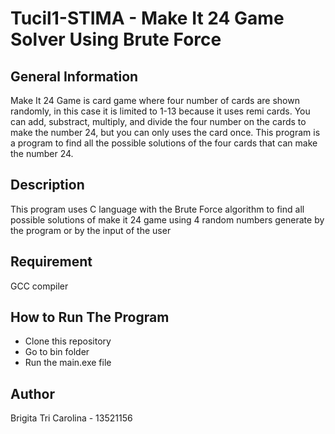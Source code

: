 # Tucil1-STIMA - Make It 24 Game Solver Using Brute Force
## General Information
Make It 24 Game is card game where four number of cards are shown randomly, in this case it is limited to 1-13 because it uses remi cards. You can add, substract, multiply, and divide the four number on the cards to make the number 24, but you can only uses the card once. This program is a program to find all the possible solutions of the four cards that can make the number 24.

## Description 
This program uses C language with the Brute Force algorithm to find all possible solutions of make it 24 game using 4 random numbers generate by the program or by the input of the user

## Requirement
GCC compiler

## How to Run The Program
- Clone this repository
- Go to bin folder
- Run the main.exe file

## Author 
Brigita Tri Carolina - 13521156
